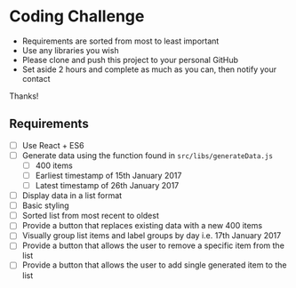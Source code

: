 # Coding Challenge

- Requirements are sorted from most to least important
- Use any libraries you wish
- Please clone and push this project to your personal GitHub
- Set aside 2 hours and complete as much as you can, then notify your contact

Thanks!

## Requirements

- [ ] Use React + ES6
- [ ] Generate data using the function found in `src/libs/generateData.js`
  - [ ] 400 items
  - [ ] Earliest timestamp of 15th January 2017
  - [ ] Latest timestamp of 26th January 2017
- [ ] Display data in a list format
- [ ] Basic styling
- [ ] Sorted list from most recent to oldest
- [ ] Provide a button that replaces existing data with a new 400 items
- [ ] Visually group list items and label groups by day i.e. 17th January 2017
- [ ] Provide a button that allows the user to remove a specific item from the list
- [ ] Provide a button that allows the user to add single generated item to the list
